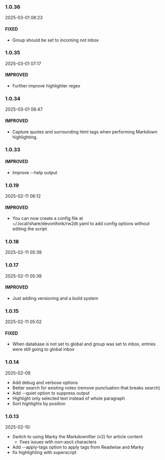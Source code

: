 ### 1.0.36

2025-03-01 08:23

#### FIXED

- Group should be set to incoming not inbox

### 1.0.35

2025-03-01 07:17

#### IMPROVED

- Further improve highlighter regex

### 1.0.34

2025-03-01 06:47

#### IMPROVED

- Capture quotes and surrounding html tags when performing Markdown highlighting.

### 1.0.33

#### IMPROVED

- Improve --help output

### 1.0.19

2025-02-11 06:12

#### IMPROVED

- You can now create a config file at ~/.local/share/devonthink/rw2dt.yaml to add config options without editing the script

### 1.0.18

2025-02-11 05:39

### 1.0.17

2025-02-11 05:39

#### IMPROVED

- Just adding versioning and a build system

### 1.0.15

2025-02-11 05:02

#### FIXED

- When database is not set to global and group was set to inbox, entries were still going to global inbox

### 1.0.14

2025-02-09

- Add debug and verbose options
- Better search for existing notes (remove punctuation that breaks search)
- Add --quiet option to suppress output
- Highlight only selected text instead of whole paragraph
- Sort highlights by position

### 1.0.13

2025-02-10:

- Switch to using Marky the Markdownifier (v2) for article content
  - fixes issues with non-ascii characters
- Add --apply-tags option to apply tags from Readwise and Marky
- fix highlighting with superscript
